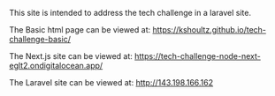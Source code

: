 This site is intended to address the tech challenge in a laravel site.

The Basic html page can be viewed at:
https://kshoultz.github.io/tech-challenge-basic/

The Next.js site can be viewed at:
https://tech-challenge-node-next-eglt2.ondigitalocean.app/

The Laravel site can be viewed at: 
http://143.198.166.162